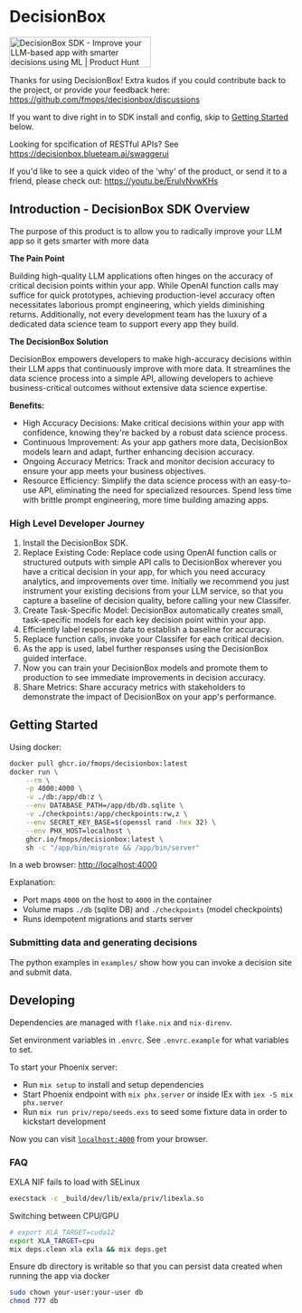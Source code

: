# DecisionBox

<a href="https://www.producthunt.com/posts/decisionbox-sdk?embed=true&utm_source=badge-featured&utm_medium=badge&utm_souce=badge-decisionbox&#0045;sdk" target="_blank"><img src="https://api.producthunt.com/widgets/embed-image/v1/featured.svg?post_id=490709&theme=light" alt="DecisionBox&#0032;SDK - Improve&#0032;your&#0032;LLM&#0045;based&#0032;app&#0032;with&#0032;smarter&#0032;decisions&#0032;using&#0032;ML | Product Hunt" style="width: 250px; height: 54px;" width="250" height="54" /></a>

Thanks for using DecisionBox!  Extra kudos if you could contribute back to the project, or provide your feedback here:
https://github.com/fmops/decisionbox/discussions

If you want to dive right in to SDK install and config, skip to [Getting Started](#getting-started) below.

Looking for spcification of RESTful APIs?  See https://decisionbox.blueteam.ai/swaggerui

If you'd like to see a quick video of the 'why' of the product, or send it to a friend, please check out:
https://youtu.be/ErulvNvwKHs

## Introduction - DecisionBox SDK Overview

The purpose of this product is to allow you to radically improve your LLM app so it gets smarter with more data

**The Pain Point**

Building high-quality LLM applications often hinges on the accuracy of critical decision points within your app. While OpenAI function calls may suffice for quick prototypes, achieving production-level accuracy often necessitates laborious prompt engineering, which yields diminishing returns. Additionally, not every development team has the luxury of a dedicated data science team to support every app they build.

**The DecisionBox Solution**

DecisionBox empowers developers to make high-accuracy decisions within their LLM apps that continuously improve with more data. It streamlines the data science process into a simple API, allowing developers to achieve business-critical outcomes without extensive data science expertise.

**Benefits:**

* High Accuracy Decisions: Make critical decisions within your app with confidence, knowing they're backed by a robust data science process.
* Continuous Improvement: As your app gathers more data, DecisionBox models learn and adapt, further enhancing decision accuracy.
* Ongoing Accuracy Metrics: Track and monitor decision accuracy to ensure your app meets your business objectives.
* Resource Efficiency: Simplify the data science process with an easy-to-use API, eliminating the need for specialized resources.  Spend less time with brittle prompt engineering, more time building amazing apps.

### High Level Developer Journey

1.	Install the DecisionBox SDK.
2.	Replace Existing Code: Replace code using OpenAI function calls or structured outputs with simple API calls to DecisionBox wherever you have a critical decision in your app, for which you need accuracy analytics, and improvements over time.  Initially we recommend you just instrument your existing decisions from your LLM service, so that you capture a baseline of decision quality, before calling your new Classifer.
3.	Create Task-Specific Model: DecisionBox automatically creates small, task-specific models for each key decision point within your app.
4.	Efficiently label response data to establish a baseline for accuracy.
5.	Replace function calls, invoke your Classifer for each critical decision.
6.	As the app is used, label further responses using the DecisionBox guided interface.
7.	Now you can train your DecisionBox models and promote them to production to see immediate improvements in decision accuracy.
8.	Share Metrics: Share accuracy metrics with stakeholders to demonstrate the impact of DecisionBox on your app's performance.


## Getting Started

Using docker:

```sh
docker pull ghcr.io/fmops/decisionbox:latest
docker run \
    --rm \
    -p 4000:4000 \
    -v ./db:/app/db:z \
    --env DATABASE_PATH=/app/db/db.sqlite \
    -v ./checkpoints:/app/checkpoints:rw,z \
    --env SECRET_KEY_BASE=$(openssl rand -hex 32) \
    --env PHX_HOST=localhost \
    ghcr.io/fmops/decisionbox:latest \
    sh -c "/app/bin/migrate && /app/bin/server"
```

In a web browser: [http://localhost:4000](http://localhost:4000)


Explanation:

 - Port maps `4000` on the host to `4000` in the container
 - Volume maps `./db` (sqlite DB) and `./checkpoints` (model checkpoints)
 - Runs idempotent migrations and starts server

### Submitting data and generating decisions

The python examples in `examples/` show how you can invoke a decision site and submit data.

## Developing

Dependencies are managed with `flake.nix` and `nix-direnv`.

Set environment variables in `.envrc`. See `.envrc.example` for what variables to set.

To start your Phoenix server:

  * Run `mix setup` to install and setup dependencies
  * Start Phoenix endpoint with `mix phx.server` or inside IEx with `iex -S mix phx.server`
  * Run `mix run priv/repo/seeds.exs` to seed some fixture data in order to kickstart development

Now you can visit [`localhost:4000`](http://localhost:4000) from your browser.


### FAQ

EXLA NIF fails to load with SELinux

```sh
execstack -c _build/dev/lib/exla/priv/libexla.so
```

Switching between CPU/GPU

```sh
# export XLA_TARGET=cuda12
export XLA_TARGET=cpu
mix deps.clean xla exla && mix deps.get
```

Ensure db directory is writable so that you can persist data created when running the app via docker

```sh
sudo chown your-user:your-user db
chmod 777 db
```
